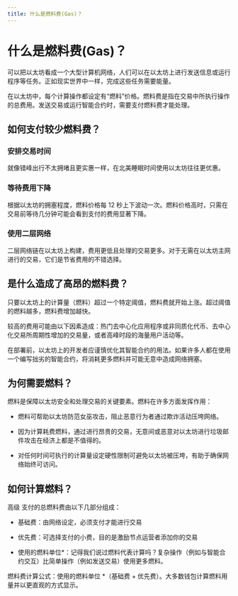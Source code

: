 ```yaml
---
title: 什么是燃料费(Gas)？
---
```


# 什么是燃料费(Gas)？

可以把以太坊看成一个大型计算机网络，人们可以在以太坊上进行发送信息或运行程序等任务。正如现实世界中一样，完成这些任务需要能量。

在以太坊中，每个计算操作都设定有“燃料”价格。燃料费是指在交易中所执行操作的总费用。发送交易或运行智能合约时，需要支付燃料费才能处理。

## 如何支付较少燃料费？

### 安排交易时间
就像错峰出行不太拥堵且更实惠一样，在北美睡眠时间使用以太坊往往更优惠。

### 等待费用下降
根据以太坊的拥塞程度，燃料价格每 12 秒上下波动一次。燃料价格高时，只需在交易前等待几分钟可能会看到支付的费用显著下降。

### 使用二层网络
二层网络链在以太坊上构建，费用更低且处理的交易更多。对于无需在以太坊主网进行的交易，它们是节省费用的不错选择。

## 是什么造成了高昂的燃料费？
只要以太坊上的计算量（燃料）超过一个特定阈值，燃料费就开始上涨。超过阈值的燃料越多，燃料费增加越快。

较高的费用可能由以下因素造成：热门去中心化应用程序或非同质化代币、去中心化交易所周期性增加的交易量，或者高峰时段的海量用户活动等。

在部署前，以太坊上的开发者应谨慎优化其智能合约的用法。如果许多人都在使用一个编写拙劣的智能合约，将消耗更多燃料并可能无意中造成网络拥塞。

## 为何需要燃料？
燃料是保障以太坊安全和处理交易的关键要素。燃料在许多方面发挥作用：

- 燃料可帮助以太坊防范女巫攻击，阻止恶意行为者通过欺诈活动压垮网络。

- 因为计算耗费燃料，通过进行昂贵的交易，无意间或恶意对以太坊进行垃圾邮件攻击在经济上都是不值得的。

- 对任何时间可执行的计算量设定硬性限制可避免以太坊被压垮，有助于确保网络始终可访问。

## 如何计算燃料？
高级
支付的总燃料费由以下几部分组成：

- 基础费：由网络设定，必须支付才能进行交易

- 优先费：可选择支付的小费，目的是激励节点运营者添加你的交易

- 使用的燃料单位*：记得我们说过燃料代表计算吗？复杂操作（例如与智能合约交互）比简单操作（例如发送交易）使用更多燃料。

燃料费计算公式：使用的燃料单位 *（基础费 + 优先费）。大多数钱包计算燃料用量并以更直观的方式显示。